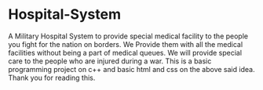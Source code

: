 # Hospital-System

A Military Hospital System to provide special medical facility to the people you fight for the nation on borders. We Provide them with all the medical facilities without being a part of medical queues. We will provide special care to the people who are injured during a war. This is a basic programming project on c++ and basic html and css on the above said idea. 
Thank you for reading this.
